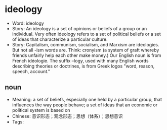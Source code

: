 # ideology

- Word: ideology
- Story: An ideology is a set of opinions or beliefs of a group or an individual. Very often ideology refers to a set of political beliefs or a set of ideas that characterize a particular culture.
- Story: Capitalism, communism, socialism, and Marxism are ideologies. But not all -ism words are. Think: cronyism (a system of graft whereby friends unfairly help each other make money.) Our English noun is from French idéologie. The suffix –logy, used with many English words describing theories or doctrines, is from Greek logos "word, reason, speech, account."

## noun

- Meaning: a set of beliefs, especially one held by a particular group, that influences the way people behave; a set of ideas that an economic or political system is based on
- Chinese: 意识形态；观念形态；思想（体系）；思想意识
- Tags: 

